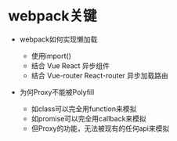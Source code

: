 # webpack关键

- webpack如何实现懒加载
    - 使用import()
    - 结合 Vue React 异步组件
    - 结合 Vue-router React-router 异步加载路由

- 为何Proxy不能被Polyfill
    - 如class可以完全用function来模拟
    - 如promise可以完全用callback来模拟
    - 但Proxy的功能，无法被现有的任何api来模拟


